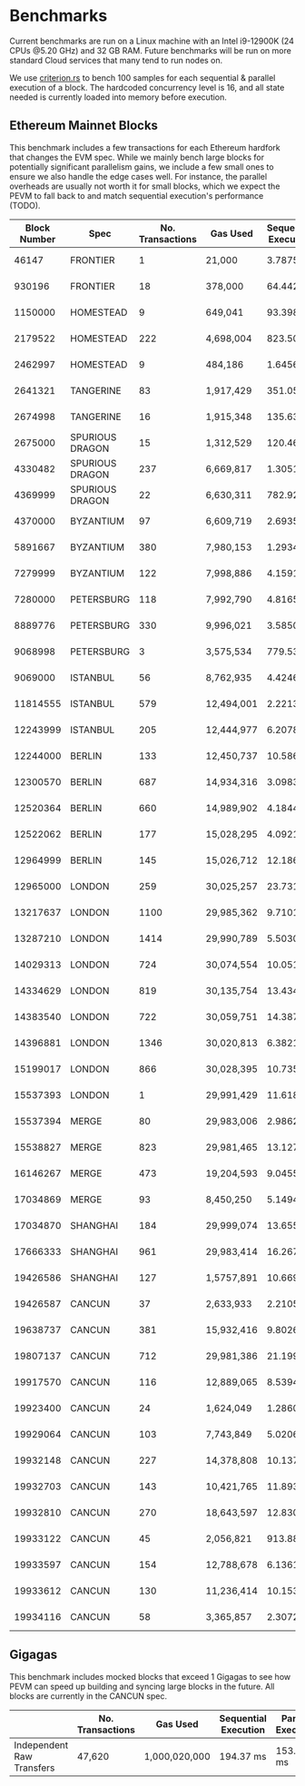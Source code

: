 # Benchmarks

Current benchmarks are run on a Linux machine with an Intel i9-12900K (24 CPUs @5.20 GHz) and 32 GB RAM. Future benchmarks will be run on more standard Cloud services that many tend to run nodes on.

We use [criterion.rs](https://github.com/bheisler/criterion.rs) to bench 100 samples for each sequential & parallel execution of a block. The hardcoded concurrency level is 16, and all state needed is currently loaded into memory before execution.

## Ethereum Mainnet Blocks

This benchmark includes a few transactions for each Ethereum hardfork that changes the EVM spec. While we mainly bench large blocks for potentially significant parallelism gains, we include a few small ones to ensure we also handle the edge cases well. For instance, the parallel overheads are usually not worth it for small blocks, which we expect the PEVM to fall back to and match sequential execution's performance (TODO).

| Block Number | Spec            | No. Transactions | Gas Used   | Sequential Execution | Parallel Execution | P / S    |
| ------------ | --------------- | ---------------- | ---------- | -------------------- | ------------------ | -------- |
| 46147        | FRONTIER        | 1                | 21,000     | 3.7875 µs            | 5.5462 µs          | 1.46     |
| 930196       | FRONTIER        | 18               | 378,000    | 64.442 µs            | 128.19 µs          | 1.99     |
| 1150000      | HOMESTEAD       | 9                | 649,041    | 93.398 µs            | 118.05 µs          | 1.26     |
| 2179522      | HOMESTEAD       | 222              | 4,698,004  | 823.50 µs            | 1.5025 ms          | 1.82     |
| 2462997      | HOMESTEAD       | 9                | 484,186    | 1.6456 ms            | 1.8843 ms          | 1.15     |
| 2641321      | TANGERINE       | 83               | 1,917,429  | 351.05 µs            | 626.17 µs          | 1.78     |
| 2674998      | TANGERINE       | 16               | 1,915,348  | 135.63 µs            | 120.48 µs          | **0.89** |
| 2675000      | SPURIOUS DRAGON | 15               | 1,312,529  | 120.46 µs            | 126.91 µs          | 1.05     |
| 4330482      | SPURIOUS DRAGON | 237              | 6,669,817  | 1.3051 ms            | 666.98 µs          | **0.51** |
| 4369999      | SPURIOUS DRAGON | 22               | 6,630,311  | 782.92 µs            | 385.22 µs          | **0.49** |
| 4370000      | BYZANTIUM       | 97               | 6,609,719  | 2.6935 ms            | 2.4376 ms          | **0.9**  |
| 5891667      | BYZANTIUM       | 380              | 7,980,153  | 1.2934 ms            | 2.4974 ms          | 1.93     |
| 7279999      | BYZANTIUM       | 122              | 7,998,886  | 4.1591 ms            | 1.3473 ms          | **0.32** |
| 7280000      | PETERSBURG      | 118              | 7,992,790  | 4.8165 ms            | 2.4244 ms          | **0.5**  |
| 8889776      | PETERSBURG      | 330              | 9,996,021  | 3.5850 ms            | 1.4446 ms          | **0.4**  |
| 9068998      | PETERSBURG      | 3                | 3,575,534  | 779.53 µs            | 950.85 µs          | 1.22     |
| 9069000      | ISTANBUL        | 56               | 8,762,935  | 4.4246 ms            | 2.8749 ms          | **0.65** |
| 11814555     | ISTANBUL        | 579              | 12,494,001 | 2.2213 ms            | 4.0127 ms          | 1.81     |
| 12243999     | ISTANBUL        | 205              | 12,444,977 | 6.2078 ms            | 3.1334 ms          | **0.5**  |
| 12244000     | BERLIN          | 133              | 12,450,737 | 10.586 ms            | 8.1556 ms          | **0.77** |
| 12300570     | BERLIN          | 687              | 14,934,316 | 3.0983 ms            | 4.4223 ms          | 1.43     |
| 12520364     | BERLIN          | 660              | 14,989,902 | 4.1844 ms            | 5.6365 ms          | 1.35     |
| 12522062     | BERLIN          | 177              | 15,028,295 | 4.0921 ms            | 2.0454 ms          | **0.5**  |
| 12964999     | BERLIN          | 145              | 15,026,712 | 12.186 ms            | 10.046 ms          | **0.82** |
| 12965000     | LONDON          | 259              | 30,025,257 | 23.731 ms            | 8.0878 ms          | **0.34** |
| 13217637     | LONDON          | 1100             | 29,985,362 | 9.7101 ms            | 7.8470 ms          | **0.81** |
| 13287210     | LONDON          | 1414             | 29,990,789 | 5.5030 ms            | 10.139 ms          | 1.84     |
| 14029313     | LONDON          | 724              | 30,074,554 | 10.051 ms            | 2.9510 ms          | **0.29** |
| 14334629     | LONDON          | 819              | 30,135,754 | 13.434 ms            | 6.7025 ms          | **0.5**  |
| 14383540     | LONDON          | 722              | 30,059,751 | 14.387 ms            | 6.2002 ms          | **0.43** |
| 14396881     | LONDON          | 1346             | 30,020,813 | 6.3821 ms            | 9.3776 ms          | 1.47     |
| 15199017     | LONDON          | 866              | 30,028,395 | 10.735 ms            | 5.1089 ms          | **0.48** |
| 15537393     | LONDON          | 1                | 29,991,429 | 11.618 µs            | 13.185 µs          | 1.13     |
| 15537394     | MERGE           | 80               | 29,983,006 | 2.9862 ms            | 1.9273 ms          | **0.65** |
| 15538827     | MERGE           | 823              | 29,981,465 | 13.127 ms            | 7.7034 ms          | **0.59** |
| 16146267     | MERGE           | 473              | 19,204,593 | 9.0455 ms            | 3.3676 ms          | **0.37** |
| 17034869     | MERGE           | 93               | 8,450,250  | 5.1494 ms            | 2.5625 ms          | **0.5**  |
| 17034870     | SHANGHAI        | 184              | 29,999,074 | 13.655 ms            | 9.0167 ms          | **0.66** |
| 17666333     | SHANGHAI        | 961              | 29,983,414 | 16.267 ms            | 8.2498 ms          | **0.51** |
| 19426586     | SHANGHAI        | 127              | 1,5757,891 | 10.669 ms            | 8.7295 ms          | **0.82** |
| 19426587     | CANCUN          | 37               | 2,633,933  | 2.2105 ms            | 1.3707 ms          | **0.62** |
| 19638737     | CANCUN          | 381              | 15,932,416 | 9.8026 ms            | 6.5636 ms          | **0.67** |
| 19807137     | CANCUN          | 712              | 29,981,386 | 21.199 ms            | 10.172 ms          | **0.48** |
| 19917570     | CANCUN          | 116              | 12,889,065 | 8.5394 ms            | 4.3923 ms          | **0.51** |
| 19923400     | CANCUN          | 24               | 1,624,049  | 1.2860 ms            | 1.0768 ms          | **0.84** |
| 19929064     | CANCUN          | 103              | 7,743,849  | 5.0206 ms            | 2.9096 ms          | **0.58** |
| 19932148     | CANCUN          | 227              | 14,378,808 | 10.137 ms            | 6.1068 ms          | **0.6**  |
| 19932703     | CANCUN          | 143              | 10,421,765 | 11.893 ms            | 6.9759 ms          | **0.59** |
| 19932810     | CANCUN          | 270              | 18,643,597 | 12.830 ms            | 7.8959 ms          | **0.62** |
| 19933122     | CANCUN          | 45               | 2,056,821  | 913.88 µs            | 619.21 µs          | **0.68** |
| 19933597     | CANCUN          | 154              | 12,788,678 | 6.1361 ms            | 3.9636 ms          | **0.65** |
| 19933612     | CANCUN          | 130              | 11,236,414 | 10.153 ms            | 4.0223 ms          | **0.4**  |
| 19934116     | CANCUN          | 58               | 3,365,857  | 2.3072 ms            | 1.4186 ms          | **0.61** |

## Gigagas

This benchmark includes mocked blocks that exceed 1 Gigagas to see how PEVM can speed up building and syncing large blocks in the future. All blocks are currently in the CANCUN spec.

|                           | No. Transactions | Gas Used      | Sequential Execution | Parallel Execution | P / S    |
| ------------------------- | ---------------- | ------------- | -------------------- | ------------------ | -------- |
| Independent Raw Transfers | 47,620           | 1,000,020,000 | 194.37 ms            | 153.66 ms          | **0.79** |
